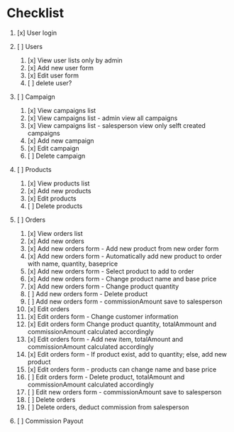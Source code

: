 # Checklist

1. [x] User login
2. [ ] Users
   1. [x] View user lists only by admin
   2. [x] Add new user form
   3. [x] Edit user form
   4. [ ] delete user?
3. [ ] Campaign
   1. [x] View campaigns list
   2. [x] View campaigns list - admin view all campaigns
   3. [x] View campaigns list - salesperson view only selft created campaigns
   4. [x] Add new campaign
   5. [x] Edit campaign
   6. [ ] Delete campaign
4. [ ] Products
   1. [x] View products list
   2. [x] Add new products
   3. [x] Edit products
   4. [ ] Delete products
5. [ ] Orders

   1. [x] View orders list
   2. [x] Add new orders
   3. [x] Add new orders form - Add new product from new order form
   4. [x] Add new orders form - Automatically add new product to order with name, quantity, baseprice
   5. [x] Add new orders form - Select product to add to order
   6. [x] Add new orders form - Change product name and base price
   7. [x] Add new orders form - Change product quantity
   8. [ ] Add new orders form - Delete product
   9. [ ] Add new orders form - commissionAmount save to salesperson
   10. [x] Edit orders
   11. [x] Edit orders form - Change customer information
   12. [x] Edit orders form Change product quantity, totalAmmount and commissionAmount calculated accordingly
   13. [x] Edit orders form - Add new item, totalAmount and commissionAmount calculated accordingly
   14. [x] Edit orders form - If product exist, add to quantity; else, add new product
   15. [x] Edit orders form - products can change name and base price
   16. [ ] Edit orders form - Delete product, totalAmount and commissionAmount calculated accordingly
   17. [ ] Edit new orders form - commissionAmount save to salesperson
   18. [ ] Delete orders
   19. [ ] Delete orders, deduct commission from salesperson

6. [ ] Commission Payout
